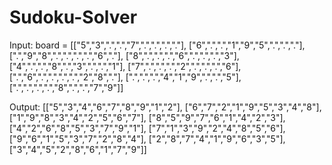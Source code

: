 # Sudoku-Solver

Input: board = [["5","3",".",".","7",".",".",".","."],
                ["6",".",".","1","9","5",".",".","."],
                [".","9","8",".",".",".",".","6","."],
                ["8",".",".",".","6",".",".",".","3"],
                ["4",".",".","8",".","3",".",".","1"],
                ["7",".",".",".","2",".",".",".","6"],
                [".","6",".",".",".",".","2","8","."],
                [".",".",".","4","1","9",".",".","5"],
                [".",".",".",".","8",".",".","7","9"]]
                
Output: [["5","3","4","6","7","8","9","1","2"],
         ["6","7","2","1","9","5","3","4","8"],
         ["1","9","8","3","4","2","5","6","7"],
         ["8","5","9","7","6","1","4","2","3"],
         ["4","2","6","8","5","3","7","9","1"],
         ["7","1","3","9","2","4","8","5","6"],
         ["9","6","1","5","3","7","2","8","4"],
         ["2","8","7","4","1","9","6","3","5"],
         ["3","4","5","2","8","6","1","7","9"]]
         



 
